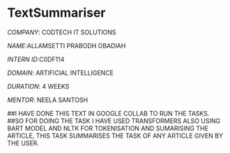 # TextSummariser

*COMPANY*: CODTECH IT SOLUTIONS

*NAME*:ALLAMSETTI PRABODH OBADIAH

*INTERN ID*:C0DF114

*DOMAIN*: ARTIFICIAL INTELLIGENCE

*DURATION*: 4 WEEKS

*MENTOR*: NEELA SANTOSH

##I HAVE DONE THIS TEXT IN GOOGLE COLLAB TO RUN THE TASKS.
##SO FOR DOING THE TASK I HAVE USED TRANSFORMERS ALSO USING BART MODEL AND NLTK FOR TOKENISATION AND SUMARISING THE ARTICLE, THIS TASK SUMMARISES THE TASK OF ANY ARTICLE GIVEN BY THE USER.
